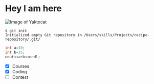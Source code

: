 # Hey I am here
![Image of Yaktocat](https://octodex.github.com/images/yaktocat.png)
```
$ git init
Initialized empty Git repository in /Users/skills/Projects/recipe-repository/.git/
```
```C++
int a=10;
int b=15;
cout<<a+b<<endl;
```
- [x] Courses
- [x] Coding
- [ ] Contest
